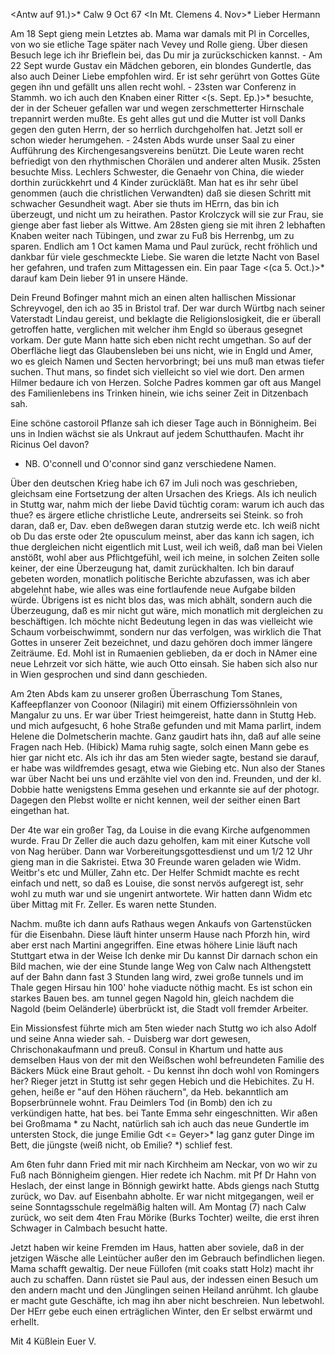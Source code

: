 <Antw auf 91.)>* Calw 9 Oct 67
 <In Mt. Clemens 4. Nov>*
Lieber Hermann

Am 18 Sept gieng mein Letztes ab. Mama war damals mit Pl in Corcelles, von wo sie etliche Tage später nach Vevey und Rolle gieng. Über diesen Besuch lege ich ihr Brieflein bei, das Du mir ja zurückschicken kannst. - Am 22 Sept wurde Gustav ein Mädchen geboren, ein blondes Gundertle, das also auch Deiner Liebe empfohlen wird. Er ist sehr gerührt von Gottes Güte gegen ihn und gefällt uns allen recht wohl. - 23sten war Conferenz in Stammh. wo ich auch den Knaben einer Ritter <(s. Sept. Ep.)>* besuchte, der in der Scheuer gefallen war und wegen zerschmetterter Hirnschale trepannirt werden mußte. Es geht alles gut und die Mutter ist voll Danks gegen den guten Herrn, der so herrlich durchgeholfen hat. Jetzt soll er schon wieder herumgehen. - 24sten Abds wurde unser Saal zu einer Aufführung des Kirchengesangsvereins benützt. Die Leute waren recht befriedigt von den rhythmischen Chorälen und anderer alten Musik. 25sten besuchte Miss. Lechlers Schwester, die Genaehr von China, die wieder dorthin zurückkehrt und 4 Kinder zurückläßt. Man hat es ihr sehr übel genommen (auch die christlichen Verwandten) daß sie diesen Schritt mit schwacher Gesundheit wagt. Aber sie thuts im HErrn, das bin ich überzeugt, und nicht um zu heirathen. Pastor Krolczyck will sie zur Frau, sie gienge aber fast lieber als Wittwe. Am 28sten gieng sie mit ihren 2 lebhaften Knaben weiter nach Tübingen, und zwar zu Fuß bis Herrenbg, um zu sparen. Endlich am 1 Oct kamen Mama und Paul zurück, recht fröhlich und dankbar für viele geschmeckte Liebe. Sie waren die letzte Nacht von Basel her gefahren, und trafen zum Mittagessen ein. Ein paar Tage <(ca 5. Oct.)>* darauf kam Dein lieber 91 in unsere Hände.

Dein Freund Bofinger mahnt mich an einen alten hallischen Missionar Schreyvogel, den ich ao 35 in Bristol traf. Der war durch Würtbg nach seiner Vaterstadt Lindau gereist, und beklagte die Religionslosigkeit, die er überall getroffen hatte, verglichen mit welcher ihm Engld so überaus gesegnet vorkam. Der gute Mann hatte sich eben nicht recht umgethan. So auf der Oberfläche liegt das Glaubensleben bei uns nicht, wie in Engld und Amer, wo es gleich Namen und Secten hervorbringt; bei uns muß man etwas tiefer suchen. Thut mans, so findet sich vielleicht so viel wie dort. 
Den armen Hilmer bedaure ich von Herzen. Solche Padres kommen gar oft aus Mangel des Familienlebens ins Trinken hinein, wie ichs seiner Zeit in Ditzenbach sah.

Eine schöne castoroil Pflanze sah ich dieser Tage auch in Bönnigheim. Bei uns in Indien wächst sie als Unkraut auf jedem Schutthaufen. Macht ihr Ricinus Oel davon?

- NB. O'connell und O'connor sind ganz verschiedene Namen.

Über den deutschen Krieg habe ich 67 im Juli noch was geschrieben, gleichsam eine Fortsetzung der alten Ursachen des Kriegs. Als ich neulich in Stuttg war, nahm mich der liebe David tüchtig coram: warum ich auch das thue? es ärgere etliche christliche Leute, andrerseits sei Steink. so froh daran, daß er, Dav. eben deßwegen daran stutzig werde etc. Ich weiß nicht ob Du das erste oder 2te opusculum meinst, aber das kann ich sagen, ich thue dergleichen nicht eigentlich mit Lust, weil ich weiß, daß man bei Vielen anstößt, wohl aber aus Pflichtgefühl, weil ich meine, in solchen Zeiten solle keiner, der eine Überzeugung hat, damit zurückhalten. Ich bin darauf gebeten worden, monatlich politische Berichte abzufassen, was ich aber abgelehnt habe, wie alles was eine fortlaufende neue Aufgabe bilden würde. Übrigens ist es nicht blos das, was mich abhält, sondern auch die Überzeugung, daß es mir nicht gut wäre, mich monatlich mit dergleichen zu beschäftigen. Ich möchte nicht Bedeutung legen in das was vielleicht wie Schaum vorbeischwimmt, sondern nur das verfolgen, was wirklich die That Gottes in unserer Zeit bezeichnet, und dazu gehören doch immer längere Zeiträume. 
Ed. Mohl ist in Rumaenien geblieben, da er doch in NAmer eine neue Lehrzeit vor sich hätte, wie auch Otto einsah. Sie haben sich also nur in Wien gesprochen und sind dann geschieden.

Am 2ten Abds kam zu unserer großen Überraschung Tom Stanes, Kaffeepflanzer von Coonoor (Nilagiri) mit einem Offizierssöhnlein von Mangalur zu uns. Er war über Triest heimgereist, hatte dann in Stuttg Heb. und mich aufgesucht, 6 hohe Straße gefunden und mit Mama parlirt, indem Helene die Dolmetscherin machte. Ganz gaudirt hats ihn, daß auf alle seine Fragen nach Heb. (Hibick) Mama ruhig sagte, solch einen Mann gebe es hier gar nicht etc. Als ich ihr das am 5ten wieder sagte, bestand sie darauf, er habe was wildfremdes gesagt, etwa wie Giebing etc. Nun also der Stanes war über Nacht bei uns und erzählte viel von den ind. Freunden, und der kl. Dobbie hatte wenigstens Emma gesehen und erkannte sie auf der photogr. Dagegen den Plebst wollte er nicht kennen, weil der seither einen Bart eingethan hat.

Der 4te war ein großer Tag, da Louise in die evang Kirche aufgenommen wurde. Frau Dr Zeller die auch dazu geholfen, kam mit einer Kutsche voll von Nag herüber. Dann war Vorbereitungsgottesdienst und um 1/2 12 Uhr gieng man in die Sakristei. Etwa 30 Freunde waren geladen wie Widm. Weitbr's etc und Müller, Zahn etc. Der Helfer Schmidt machte es recht einfach und nett, so daß es Louise, die sonst nervös aufgeregt ist, sehr wohl zu muth war und sie ungenirt antwortete. Wir hatten dann Widm etc über Mittag mit Fr. Zeller. Es waren nette Stunden.

Nachm. mußte ich dann aufs Rathaus wegen Ankaufs von Gartenstücken für die Eisenbahn. Diese läuft hinter unserm Hause nach Pforzh hin, wird aber erst nach Martini angegriffen. Eine etwas höhere Linie läuft
nach Stuttgart etwa in der Weise
Ich denke mir Du kannst
Dir darnach schon ein
Bild machen, wie der
eine Stunde lange
Weg von Calw nach
Althengstett auf der
Bahn dann fast 3 Stunden lang wird, zwei große tunnels und im Thale gegen Hirsau hin 100' hohe viaducte nöthig macht. Es ist schon ein starkes Bauen bes. am tunnel gegen Nagold hin, gleich nachdem die Nagold (beim Oeländerle) überbrückt ist, die Stadt voll fremder Arbeiter.

Ein Missionsfest führte mich am 5ten wieder nach Stuttg wo ich also Adolf und seine Anna wieder sah. - Duisberg war dort gewesen, Chrischonakaufmann und preuß. Consul in Khartum und hatte aus demselben Haus von der mit den Weißschen wohl befreundeten Familie des Bäckers Mück eine Braut geholt. - Du kennst ihn doch wohl von Romingers her? Rieger jetzt in Stuttg ist sehr gegen Hebich und die Hebichites. Zu H. gehen, heiße er "auf den Höhen räuchern", da Heb. bekanntlich am Bopserbrünnele wohnt. Frau Deimlers Tod (in Bomb) den ich zu verkündigen hatte, hat bes. bei Tante Emma sehr eingeschnitten. Wir aßen bei Großmama <Emilie Gundert>* zu Nacht, natürlich sah ich auch das neue Gundertle im untersten Stock, die junge Emilie Gdt <= Geyer>* lag ganz guter Dinge im Bett, die jüngste (weiß nicht, ob Emilie? <nein Johanna>*) schlief fest.

Am 6ten fuhr dann Fried mit mir nach Kirchheim am Neckar, von wo wir zu Fuß nach Bönnigheim giengen. Hier redete ich Nachm. mit Pf Dr Hahn von Heslach, der einst lange in Bönnigh gewirkt hatte. Abds giengs nach Stuttg zurück, wo Dav. auf Eisenbahn abholte. Er war nicht mitgegangen, weil er seine Sonntagsschule regelmäßig halten will. Am Montag (7) nach Calw zurück, wo seit dem 4ten Frau Mörike (Burks Tochter) weilte, die erst ihren Schwager in Calmbach besucht hatte.

Jetzt haben wir keine Fremden im Haus, hatten aber soviele, daß in der jetzigen Wäsche alle Leintücher außer den im Gebrauch befindlichen liegen. Mama schafft gewaltig. Der neue Füllofen (mit coaks statt Holz) macht ihr auch zu schaffen. Dann rüstet sie Paul aus, der indessen einen Besuch um den andern macht und den Jünglingen seinen Heiland anrühmt. Ich glaube er macht gute Geschäfte, ich mag ihn aber nicht beschreien. Nun lebetwohl. Der HErr gebe euch einen erträglichen Winter, den Er selbst erwärmt und erhellt.

 Mit 4 Küßlein
 Euer V.
